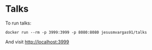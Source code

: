 # Talks

To run talks:

```
docker run --rm -p 3999:3999 -p 8080:8080 jesusmvargas91/talks
```

And visit [http://localhost:3999](http://localhost:3999)